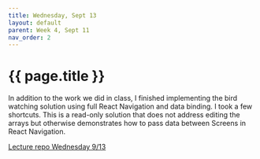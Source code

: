 ```yaml
---
title: Wednesday, Sept 13
layout: default
parent: Week 4, Sept 11
nav_order: 2
---
```


# {{ page.title }}

In addition to the work we did in class, I finished implementing the bird
watching solution using full React Navigation and data binding. I took a few
shortcuts. This is a read-only solution that does not address editing the arrays
but otherwise demonstrates how to pass data between Screens in React Navigation.

[Lecture repo Wednesday 9/13](https://github.com/bsu-cs-jb/lecture-09-13-wed)
